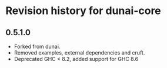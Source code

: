 # Revision history for dunai-core

## 0.5.1.0

* Forked from dunai.
* Removed examples, external dependencies and cruft.
* Deprecated GHC < 8.2, added support for GHC 8.6
